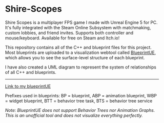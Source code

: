# Shire-Scopes
Shire Scopes is a multiplayer FPS game I made with Unreal Engine 5 for PC. It's fully integrated with the Steam Online Subsystem with matchmaking, custom lobbies, and friend invites. Supports both controller and mouse/keyboard. Available for free on Steam and Itch.io! 

This repository contains all of the C++ and blueprint files for this project. Most blueprints are uploaded to a visualization webtool called [BlueprintUE](https://blueprintue.com/profile/jordanmanthey/), which allows you to see the surface-level structure of each blueprint.

I have also created a UML diagram to represent the system of relationships of all C++ and blueprints.

------------------

[Link to my blueprintUE](https://blueprintue.com/profile/jordanmanthey/)

Prefixes used in blueprints:
BP = blueprint,
ABP = animation blueprint,
WBP = widget blueprint,
BTT = behavior tree task,
BTS = behavior tree service

*Note: BlueprintUE does not support Behavior Trees nor Animation Graphs. This is an unofficial tool and does not visualize everything perfectly.*
